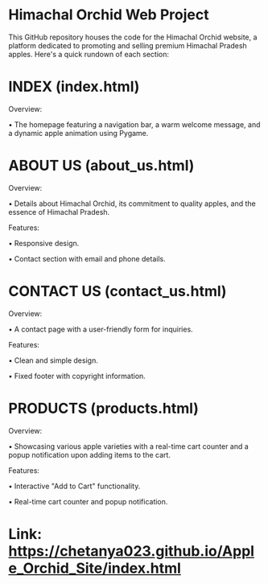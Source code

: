 # Himachal Orchid Web Project

This GitHub repository houses the code for the Himachal Orchid website, a platform dedicated to promoting and selling premium Himachal Pradesh apples. Here's a quick rundown of each section:

# INDEX (index.html)
   
Overview:

• The homepage featuring a navigation bar, a warm welcome message, and a dynamic apple animation using Pygame.

# ABOUT US (about_us.html)

Overview:

• Details about Himachal Orchid, its commitment to quality apples, and the essence of Himachal Pradesh.

Features:

• Responsive design.

• Contact section with email and phone details.

# CONTACT US (contact_us.html)
 
Overview:

• A contact page with a user-friendly form for inquiries.

Features:

• Clean and simple design.

• Fixed footer with copyright information.

# PRODUCTS (products.html)

Overview:

• Showcasing various apple varieties with a real-time cart counter and a popup notification upon adding items to the cart.

Features:

• Interactive "Add to Cart" functionality.

• Real-time cart counter and popup notification.

# Link: https://chetanya023.github.io/Apple_Orchid_Site/index.html
